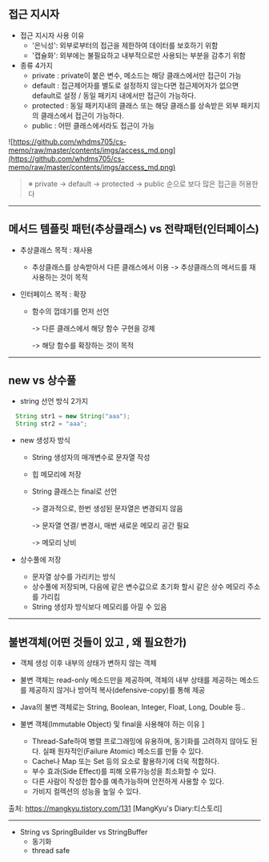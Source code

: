 ## 접근 지시자

- 접근 지시자 사용 이유
  - '은닉성': 외부로부터의 접근을 제한하여 데이터를 보호하기 위함
  - '캡슐화': 외부에는 불필요하고 내부적으로만 사용되는 부분을 감추기 위함
    <br>
- 종류 4가지
  - private : private이 붙은 변수, 메소드는 해당 클래스에서만 접근이 가능
  - default : 접근제어자를 별도로 설정하지 않는다면 접근제어자가 없으면 default로 설정 / 동일 패키지 내에서만 접근이 가능하다.
  - protected : 동일 패키지내의 클래스 또는 해당 클래스를 상속받은 외부 패키지의 클래스에서 접근이 가능하다.
  - public : 어떤 클래스에서라도 접근이 가능

![https://github.com/whdms705/cs-memo/raw/master/contents/imgs/access_md.png](https://github.com/whdms705/cs-memo/raw/master/contents/imgs/access_md.png)

> ※ private -> default -> protected -> public 순으로 보다 많은 접근을 허용한다

<hr>

## 메서드 템플릿 패턴(추상클래스) vs 전략패턴(인터페이스)

- 추상클래스 목적 : 재사용

  - 추상클래스를 상속받아서 다른 클래스에서 이용
    -> 추상클래스의 메서드를 재사용하는 것이 목적

- 인터페이스 목적 : 확장

  - 함수의 껍데기를 먼저 선언

    -> 다른 클래스에서 해당 함수 구현을 강제

    -> 해당 함수를 확장하는 것이 목적

<hr>

## new vs 상수풀

- string 선언 방식 2가지

```java
  String str1 = new String("aaa");
  String str2 = "aaa";
```

- new 생성자 방식

  - String 생성자의 매개변수로 문자열 작성
  - 힙 메모리에 저장
  - String 클래스는 final로 선언

    -> 결과적으로, 한번 생성된 문자열은 변경되지 않음

    -> 문자열 연결/ 변경시, 매번 새로운 메모리 공간 필요

    -> 메모리 낭비

- 상수풀에 저장
  - 문자열 상수를 가리키는 방식
  - 상수풀에 저장되며, 다음에 같은 변수값으로 초기화 할시 같은 상수 메모리 주소를 가리킴
  - String 생성자 방식보다 메모리를 아낄 수 있음

<hr>

## 불변객체(어떤 것들이 있고 , 왜 필요한가)

- 객체 생성 이후 내부의 상태가 변하지 않는 객체
- 불변 객체는 read-only 메소드만을 제공하며, 객체의 내부 상태를 제공하는 메소드를 제공하지 않거나 방어적 복사(defensive-copy)를 통해 제공
- Java의 불변 객체로는 String, Boolean, Integer, Float, Long, Double 등..

- 불변 객체(Immutable Object) 및 final을 사용해야 하는 이유 ]

  - Thread-Safe하여 병렬 프로그래밍에 유용하며, 동기화를 고려하지 않아도 된다.
    실패 원자적인(Failure Atomic) 메소드를 만들 수 있다.
  - Cache나 Map 또는 Set 등의 요소로 활용하기에 더욱 적합하다.
  - 부수 효과(Side Effect)를 피해 오류가능성을 최소화할 수 있다.
  - 다른 사람이 작성한 함수를 예측가능하며 안전하게 사용할 수 있다.
  - 가비지 컬렉션의 성능을 높일 수 있다.

출처: https://mangkyu.tistory.com/131 [MangKyu's Diary:티스토리]

<hr>

- String vs SpringBuilder vs StringBuffer
  - 동기화
  - thread safe
